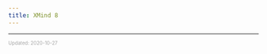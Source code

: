```yaml
---
title: XMind 8
---
```


---

<sup><sub><font color="#a6a6a6">Updated: 2020-10-27</font></sub></sup>
